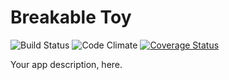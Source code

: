 # Breakable Toy
![Build Status](https://codeship.com/projects/a8436420-0bc4-0134-e391-16fbb5fd4d7e/status?branch=master)
![Code Climate](https://codeclimate.com/github/LmKupke/breakable_toy.png)
[![Coverage Status](https://coveralls.io/repos/github/LmKupke/breakable_toy/badge.svg?branch=master)](https://coveralls.io/github/LmKupke/breakable_toy?branch=master)

Your app description, here.
